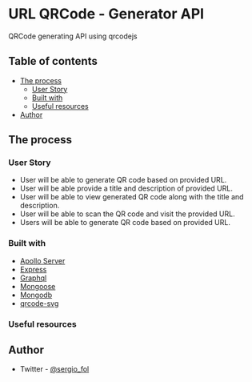 # URL QRCode - Generator API

QRCode generating API using qrcodejs

## Table of contents

- [The process](#the-process)
  - [User Story](#user-story)
  - [Built with](#built-with)
  - [Useful resources](#useful-resources)
- [Author](#author)

## The process

### User Story

- User will be able to generate QR code based on provided URL.
- User will be able provide a title and description of provided URL.
- User will be able to view generated QR code along with the title and description.
- User will be able to scan the QR code and visit the provided URL.
- Users will be able to generate QR code based on provided URL.

### Built with

- [Apollo Server](https://github.com/apollographql/apollo-server)
- [Express](https://expressjs.com/)
- [Graphql](https://graphql.org/)
- [Mongoose](https://mongoosejs.com/)
- [Mongodb](https://mongodb.com)
- [qrcode-svg](https://github.com/papnkukn/qrcode-svg)

### Useful resources

## Author

- Twitter - [@sergio_fol](https://www.twitter.com/sergio_fol)
